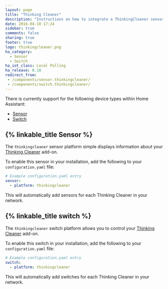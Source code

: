 ```yaml
---
layout: page
title: "Thinking Cleaner"
description: "Instructions on how to integrate a ThinkingCleaner sensor within Home Assistant."
date: 2016-04-10 17:24
sidebar: true
comments: false
sharing: true
footer: true
logo: thinkingcleaner.png
ha_category:
  - Sensor
  - Switch
ha_iot_class: Local Polling
ha_release: 0.18
redirect_from:
 - /components/sensor.thinkingcleaner/
 - /components/switch.thinkingcleaner/
---
```


There is currently support for the following device types within Home Assistant:

- [Sensor](#sensor)
- [Switch](#switch)

## {% linkable_title Sensor %}

The `thinkingcleaner` sensor platform simple displays information about your [Thinking Cleaner](http://www.thinkingcleaner.com) add-on.

To enable this sensor in your installation, add the following to your `configuration.yaml` file:

```yaml
# Example configuration.yaml entry
sensor:
  - platform: thinkingcleaner
```

This will automatically add sensors for each Thinking Cleaner in your network.

## {% linkable_title switch %}

The `thinkingcleaner` switch platform allows you to control your [Thinking Cleaner](http://www.thinkingcleaner.com) add-on.

To enable this switch in your installation, add the following to your `configuration.yaml` file:

```yaml
# Example configuration.yaml entry
switch:
  - platform: thinkingcleaner
```

This will automatically add switches for each Thinking Cleaner in your network.
